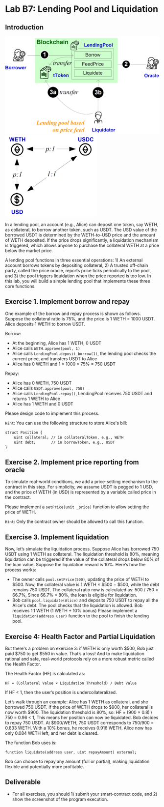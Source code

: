 Lab B7: Lending Pool and Liquidation 
===

Introduction
---

<p float="left">
  <img src="./lab-pricefeeds.jpg" alt="Price Feeds" width="600" />
  <img src="./lab-liquidation-2.jpg" alt="Liquidation" width="300" />
</p>
In a lending pool, an account (e.g., Alice) can deposit one token, say WETH, as collateral, to borrow another token, such as USDT. The USD value of the borrowed USDT is determined by the WETH-to-USD price and the amount of WETH deposited. If the price drops significantly, a liquidation mechanism is triggered, which allows anyone to purchase the collateral WETH at a price below the market price. 

A lending pool functions in three essential operations: 1) An external account borrows tokens by depositing collateral, 2) A trusted off-chain party, called the price oracle, reports price ticks periodically to the pool, and 3) the pool triggers liquidation when the price reported is too low. In this lab, you will build a simple lending pool that implements these three core functions.

Exercise 1. Implement borrow and repay  
---

One example of the borrow and repay process is shown as follows. Suppose the collateral ratio is 75%, and the price is 1 WETH = 1000 USDT. Alice deposits 1 WETH to borrow USDT.

Borrow:
- At the beginning, Alice has 1 WETH, 0 USDT
- Alice calls `WETH.approve(pool, 1)`
- Alice calls `LendingPool.deposit_borrow(1)`, the lending pool checks the current price, and transfers USDT to Alice
- Alice has 0 WETH and 1 * 1000 * 75% = 750 USDT

Repay:
- Alice has 0 WETH, 750 USDT
- Alice calls `USDT.approve(pool, 750)`
- Alice calls `LendingPool.repay()`, LendingPool receives 750 USDT and returns 1 WETH to Alice
- Alice has 1 WETH and 0 USDT

Please design code to implement this process.

`Hint`: You can use the following structure to store Alice's bill:
```
struct Position {
    uint collateral; // in collateralToken, e.g., WETH
    uint debt;       // in borrowToken, e.g., USDT
}
```


Exercise 2. Implement price reporting from oracle
---

To simulate real-world conditions, we add a price-setting mechanism to the contract in this step. For simplicity, we assume USDT is pegged to 1 USD, and the price of WETH (in USD) is represented by a variable called price in the contract.

Please implement a `setPrice(unit _price)` function to allow setting the price of WETH.

`Hint`: Only the contract owner should be allowed to call this function.

Exercise 3. Implement liquidation
---

Now, let’s simulate the liquidation process.
Suppose Alice has borrowed 750 USDT using 1 WETH as collateral. The liquidation threshold is 80%, meaning liquidation can be triggered if the value of the collateral drops below 80% of the loan value. Suppose the liquidation reward is 10%.
Here’s how the process works:
- The owner calls `pool.setPrice(500)`, updating the price of WETH to $500. Now, the collateral value is 1 WETH × $500 = $500, while the debt remains 750 USDT. The collateral ratio now is calculated as: 500 / 750 = 66.7%, Since 66.7% < 80%, the loan is eligible for liquidation.
- Bob calls `pool.liquidate(Alice)` and deposits 750 USDT to repay all the Alice's debt. The pool checks that the liquidation is allowed. Bob receives 1.1 WETH (1 WETH + 10% bonus)
Please implement a `liquidation(address user)` function to the pool to finish the lending pool. 


Exercise 4: Health Factor and Partial Liquidation
---

But there's a problem on exercise 3: if WETH is only worth $500, Bob just paid $750 to get $550 in value. That’s a loss!
And to make liquidation rational and safe, real-world protocols rely on a more robust metric called the Health Factor.

The Health Factor (HF) is calculated as:

```
HF = (Collateral Value × Liquidation Threshold) / Debt Value
```

If HF < 1, then the user’s position is undercollateralized.

Let’s walk through an example: Alice has 1 WETH as collateral, and she borrowed 750 USDT. If the price of WETH drops to $900, her collateral is now worth $900. The liquidation threshold is 80%, so: HF = (900 × 0.8) / 750 = 0.96 < 1, This means her position can now be liquidated. Bob decides to repay 750 USDT. At $900/WETH, 750 USDT corresponds to 750/900 = 0.833 WETH. With a 10% bonus, he receives 0.916 WETH. Alice now has only 0.084 WETH left, and her debt is cleared.

The function Bob uses is:

```solidity
function liquidate(address user, uint repayAmount) external;
```

Bob can choose to repay any amount (full or partial), making liquidation flexible and potentially more profitable.



Deliverable
---

- For all exercises, you should 1) submit your smart-contract code, and 2) show the screenshot of the program execution. 
